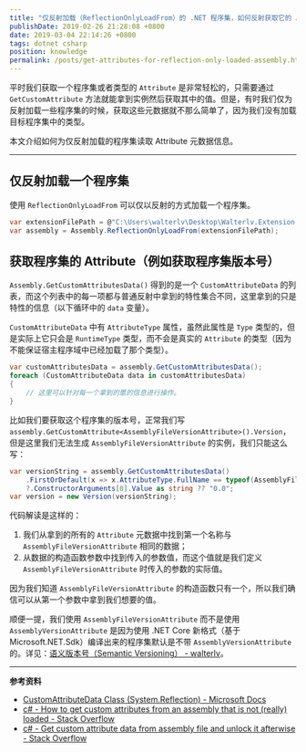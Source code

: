 ```yaml
---
title: "仅反射加载（ReflectionOnlyLoadFrom）的 .NET 程序集，如何反射获取它的 Attribute 元数据呢？"
publishDate: 2019-02-26 21:28:08 +0800
date: 2019-03-04 22:14:26 +0800
tags: dotnet csharp
position: knowledge
permalink: /posts/get-attributes-for-reflection-only-loaded-assembly.html
---
```


平时我们获取一个程序集或者类型的 `Attribute` 是非常轻松的，只需要通过 `GetCustomAttribute` 方法就能拿到实例然后获取其中的值。但是，有时我们仅为反射加载一些程序集的时候，获取这些元数据就不那么简单了，因为我们没有加载目标程序集中的类型。

本文介绍如何为仅反射加载的程序集读取 Attribute 元数据信息。

---

<div id="toc"></div>

## 仅反射加载一个程序集

使用 `ReflectionOnlyLoadFrom` 可以仅以反射的方式加载一个程序集。

```csharp
var extensionFilePath = @"C:\Users\walterlv\Desktop\Walterlv.Extension.dll";
var assembly = Assembly.ReflectionOnlyLoadFrom(extensionFilePath);
```

## 获取程序集的 Attribute（例如获取程序集版本号）

`Assembly.GetCustomAttributesData()` 得到的是一个 `CustomAttributeData` 的列表，而这个列表中的每一项都与普通反射中拿到的特性集合不同，这里拿到的只是特性的信息（以下循环中的 `data` 变量）。

`CustomAttributeData` 中有 `AttributeType` 属性，虽然此属性是 `Type` 类型的，但是实际上它只会是 `RuntimeType` 类型，而不会是真实的 `Attribute` 的类型（因为不能保证宿主程序域中已经加载了那个类型）。

```csharp
var customAttributesData = assembly.GetCustomAttributesData();
foreach (CustomAttributeData data in customAttributesData)
{
    // 这里可以针对每一个拿到的慝的信息进行操作。
}
```

比如我们要获取这个程序集的版本号，正常我们写 `assembly.GetCustomAttribute<AssemblyFileVersionAttribute>().Version`，但是这里我们无法生成 `AssemblyFileVersionAttribute` 的实例，我们只能这么写：

```csharp
var versionString = assembly.GetCustomAttributesData()
    .FirstOrDefault(x => x.AttributeType.FullName == typeof(AssemblyFileVersionAttribute).FullName)
    ?.ConstructorArguments[0].Value as string ?? "0.0";
var version = new Version(versionString);
```

代码解读是这样的：

1. 我们从拿到的所有的 `Attribute` 元数据中找到第一个名称与 `AssemblyFileVersionAttribute` 相同的数据；
1. 从数据的构造函数参数中找到传入的参数值，而这个值就是我们定义 `AssemblyFileVersionAttribute` 时传入的参数的实际值。

因为我们知道 `AssemblyFileVersionAttribute` 的构造函数只有一个，所以我们确信可以从第一个参数中拿到我们想要的值。

顺便一提，我们使用 `AssemblyFileVersionAttribute` 而不是使用 `AssemblyVersionAttribute` 是因为使用 .NET Core 新格式（基于 Microsoft.NET.Sdk）编译出来的程序集默认是不带 `AssemblyVersionAttribute` 的。详见：[语义版本号（Semantic Versioning） - walterlv](/post/semantic-version)。

---

**参考资料**

- [CustomAttributeData Class (System.Reflection) - Microsoft Docs](https://docs.microsoft.com/en-us/dotnet/api/system.reflection.customattributedata)
- [c# - How to get custom attributes from an assembly that is not (really) loaded - Stack Overflow](https://stackoverflow.com/q/1459565/6233938)
- [c# - Get custom attribute data from assembly file and unlock it afterwise - Stack Overflow](https://stackoverflow.com/q/37420518/6233938)


